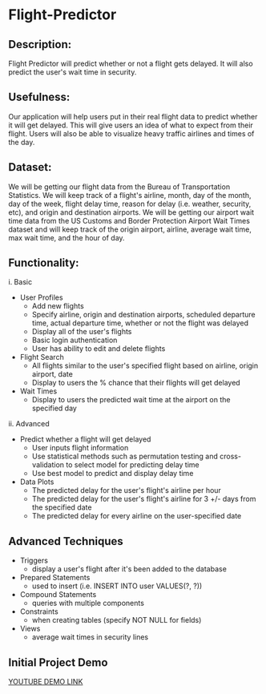 # Flight-Predictor

## Description:

Flight Predictor will predict whether or not a flight gets delayed. It will also predict the user's wait time in security.

## Usefulness:

Our application will help users put in their real flight data to predict whether it will get delayed. This will give users an idea of what to expect from their flight. Users will also be able to visualize heavy traffic airlines and times of the day. 

## Dataset:

We will be getting our flight data from the Bureau of Transportation Statistics. We will keep track of a flight's airline, month, day of the month, day of the week, flight delay time, reason for delay (i.e. weather, security, etc), and origin and destination airports. We will be getting our airport wait time data from the US Customs and Border Protection Airport Wait Times dataset and will keep track of the origin airport, airline, average wait time, max wait time, and the hour of day.

## Functionality:

i. Basic

- User Profiles
  - Add new flights
  - Specify airline, origin and destination airports, scheduled departure time, actual departure time, whether or not the flight was delayed
  - Display all of the user's flights 
  - Basic login authentication
  - User has ability to edit and delete flights 
- Flight Search
  - All flights similar to the user's specified flight based on airline, origin airport, date
  - Display to users the % chance that their flights will get delayed
- Wait Times
  - Display to users the predicted wait time at the airport on the specified day

ii. Advanced

- Predict whether a flight will get delayed
  - User inputs flight information
  - Use statistical methods such as permutation testing and cross-validation to select model for predicting delay time
  - Use best model to predict and display delay time
- Data Plots
  - The predicted delay for the user's flight's airline per hour
  - The predicted delay for the user's flight's airline for 3 +/- days from the specified date
  - The predicted delay for every airline on the user-specified date

## Advanced Techniques

- Triggers
  - display a user's flight after it's been added to the database
- Prepared Statements
  - used to insert (i.e. INSERT INTO user VALUES(?, ?))
- Compound Statements
  - queries with multiple components
- Constraints
  - when creating tables (specify NOT NULL for fields)
- Views
  - average wait times in security lines
  

## Initial Project Demo

[YOUTUBE DEMO LINK](https://www.youtube.com/watch?v=afA4FcrephM&feature=youtu.be)
